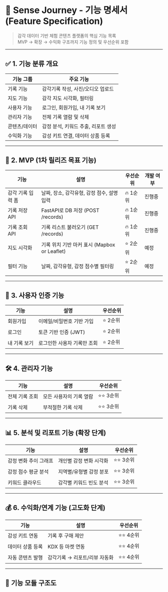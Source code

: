 
# 🧩 Sense Journey - 기능 명세서 (Feature Specification)

> 감각 데이터 기반 체험 콘텐츠 플랫폼의 핵심 기능 목록  
> MVP → 확장 → 수익화 구조까지 기능 정의 및 우선순위 포함

---

## ✅ 1. 기능 분류 개요

| 기능 그룹     | 주요 기능 |
|--------------|----------|
| 기록 기능     | 감각기록 작성, 사진/오디오 업로드 |
| 지도 기능     | 감각 지도 시각화, 필터링 |
| 사용자 기능   | 로그인, 회원가입, 내 기록 보기 |
| 관리자 기능   | 전체 기록 열람 및 삭제 |
| 콘텐츠/데이터 | 감정 분석, 키워드 추출, 리포트 생성 |
| 수익화 기능   | 감성 키트 연결, 데이터 상품 등록 |

---

## 🚀 2. MVP (1차 릴리즈 목표 기능)

| 기능 | 설명 | 우선순위 | 개발 여부 |
|------|------|----------|------------|
| 감각 기록 입력 폼 | 날짜, 장소, 감각유형, 감정 점수, 설명 입력 | 🔥 1순위 | 진행중 |
| 기록 저장 API | FastAPI로 DB 저장 (POST /records) | 🔥 1순위 | 진행중 |
| 기록 조회 API | 기록 리스트 불러오기 (GET /records) | 🔥 1순위 | 진행중 |
| 지도 시각화 | 기록 위치 기반 마커 표시 (Mapbox or Leaflet) | ⭐ 2순위 | 예정 |
| 필터 기능 | 날짜, 감각유형, 감정 점수별 필터링 | ⭐ 2순위 | 예정 |

---

## 🔐 3. 사용자 인증 기능

| 기능 | 설명 | 우선순위 |
|------|------|----------|
| 회원가입 | 이메일/비밀번호 기반 가입 | ⭐ 2순위 |
| 로그인 | 토큰 기반 인증 (JWT) | ⭐ 2순위 |
| 내 기록 보기 | 로그인한 사용자 기록만 조회 | ⭐ 2순위 |

---

## 🛠️ 4. 관리자 기능

| 기능 | 설명 | 우선순위 |
|------|------|----------|
| 전체 기록 조회 | 모든 사용자의 기록 열람 | ⭐⭐ 3순위 |
| 기록 삭제 | 부적절한 기록 삭제 | ⭐⭐ 3순위 |

---

## 📊 5. 분석 및 리포트 기능 (확장 단계)

| 기능 | 설명 | 우선순위 |
|------|------|----------|
| 감정 변화 추이 그래프 | 개인별 감정 변화 시각화 | ⭐⭐ 3순위 |
| 감정 점수 평균 분석 | 지역별/유형별 감정 분포 | ⭐⭐ 3순위 |
| 키워드 클라우드 | 감각별 키워드 빈도 분석 | ⭐⭐ 3순위 |

---

## 💰 6. 수익화/연계 기능 (고도화 단계)

| 기능 | 설명 | 우선순위 |
|------|------|----------|
| 감성 키트 연동 | 기록 후 구매 제안 | ⭐⭐ 4순위 |
| 데이터 상품 등록 | KDX 등 마켓 연동 | ⭐⭐ 4순위 |
| 자동 콘텐츠 발행 | 감각기록 → 리포트/리뷰 자동화 | ⭐⭐ 4순위 |

---

## 🧱 기능 모듈 구조도

